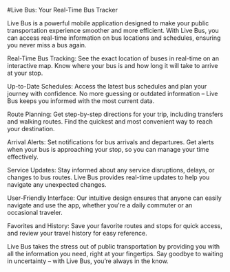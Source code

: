 #Live Bus: Your Real-Time Bus Tracker

Live Bus is a powerful mobile application designed to make your public transportation experience smoother and more efficient. With Live Bus, you can access real-time information on bus locations and schedules, ensuring you never miss a bus again.

Real-Time Bus Tracking: See the exact location of buses in real-time on an interactive map. Know where your bus is and how long it will take to arrive at your stop.

Up-to-Date Schedules: Access the latest bus schedules and plan your journey with confidence. No more guessing or outdated information – Live Bus keeps you informed with the most current data.

Route Planning: Get step-by-step directions for your trip, including transfers and walking routes. Find the quickest and most convenient way to reach your destination.

Arrival Alerts: Set notifications for bus arrivals and departures. Get alerts when your bus is approaching your stop, so you can manage your time effectively.

Service Updates: Stay informed about any service disruptions, delays, or changes to bus routes. Live Bus provides real-time updates to help you navigate any unexpected changes.

User-Friendly Interface: Our intuitive design ensures that anyone can easily navigate and use the app, whether you're a daily commuter or an occasional traveler.

Favorites and History: Save your favorite routes and stops for quick access, and review your travel history for easy reference.

Live Bus takes the stress out of public transportation by providing you with all the information you need, right at your fingertips. Say goodbye to waiting in uncertainty – with Live Bus, you’re always in the know.

